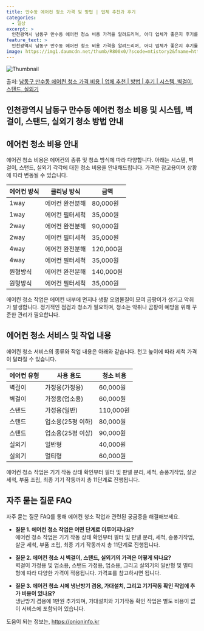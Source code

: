 ```yaml
---
title: 만수동 에어컨 청소 가격 및 방법 | 업체 추천과 후기
categories:
  - 일상
excerpt: >
  인천광역시 남동구 만수동 에어컨 청소 비용 가격을 알려드리며, 어디 업체가 좋은지 후기를 통해 알아보겠습니다. 현재 글에서는 시스템, 벽걸이, 스탠드, 실외기 각각에 대해 청소 비용이 나와 있으니 참고하시면 되겠습니다. 에어컨 분해 청소 방법 보기 👈 클릭셀프 에어컨 청소 방법 보기👈 클릭남동구 만수동 에어컨 청소 비용시스템에어컨 방식클리닝방식금액1way 방식에어컨 완전분해80,000원1way 방식에어컨 필터세척35,000원2way 방식에어컨 완전분해90,000원2way 방식에어컨 필터세척35,000원4way 방식에어컨 완전분해120,000원4way 방식에어컨 필터세척35,000원원형방식에어컨 완전분해140,000원원형방식에어컨 필터세척35,000원에어컨 청소 견적 샘플 보기 👈 클릭에어컨 냄새의 원인에..
feature_text: >
  인천광역시 남동구 만수동 에어컨 청소 비용 가격을 알려드리며, 어디 업체가 좋은지 후기를 통해 알아보겠습니다. 현재 글에서는 시스템, 벽걸이, 스탠드, 실외기 각각에 대해 청소 비용이 나와 있으니 참고하시면 되겠습니다. 에어컨 분해 청소 방법 보기 👈 클릭셀프 에어컨 청소 방법 보기👈 클릭남동구 만수동 에어컨 청소 비용시스템에어컨 방식클리닝방식금액1way 방식에어컨 완전분해80,000원1way 방식에어컨 필터세척35,000원2way 방식에어컨 완전분해90,000원2way 방식에어컨 필터세척35,000원4way 방식에어컨 완전분해120,000원4way 방식에어컨 필터세척35,000원원형방식에어컨 완전분해140,000원원형방식에어컨 필터세척35,000원에어컨 청소 견적 샘플 보기 👈 클릭에어컨 냄새의 원인에..
image: https://img1.daumcdn.net/thumb/R800x0/?scode=mtistory2&fname=https%3A%2F%2Fblog.kakaocdn.net%2Fdn%2Fcd2A1v%2FbtsHvvyfxbI%2FZ6uYVBWC5RKOWuOwBVZ5JK%2Fimg.webp
---
```


![Thumbnail](https://img1.daumcdn.net/thumb/R800x0/?scode=mtistory2&fname=https%3A%2F%2Fblog.kakaocdn.net%2Fdn%2Fcd2A1v%2FbtsHvvyfxbI%2FZ6uYVBWC5RKOWuOwBVZ5JK%2Fimg.webp)

<p>출처: <a href="https://onioninfo.kr/entry/%EB%82%A8%EB%8F%99%EA%B5%AC-%EB%A7%8C%EC%88%98%EB%8F%99-%EC%97%90%EC%96%B4%EC%BB%A8-%EC%B2%AD%EC%86%8C-%EA%B0%80%EA%B2%A9-%EB%B9%84%EC%9A%A9-%EC%97%85%EC%B2%B4-%EC%B6%94%EC%B2%9C-%EB%B0%A9%EB%B2%95-%ED%9B%84%EA%B8%B0-%EC%8B%9C%EC%8A%A4%ED%85%9C-%EB%B2%BD%EA%B1%B8%EC%9D%B4-%EC%8A%A4%ED%83%A0%EB%93%9C-%EC%8B%A4%EC%99%B8%EA%B8%B0" rel="dofollow">남동구 만수동 에어컨 청소 가격 비용 | 업체 추천 | 방법 | 후기 | 시스템, 벽걸이, 스탠드, 실외기</a> </p>

## 인천광역시 남동구 만수동 에어컨 청소 비용 및 시스템, 벽걸이, 스탠드, 실외기 청소 방법 안내

## 에어컨 청소 비용 안내

에어컨 청소 비용은 에어컨의 종류 및 청소 방식에 따라 다양합니다. 아래는 시스템, 벽걸이, 스탠드, 실외기 각각에 대한 청소 비용을
안내해드립니다. 가격은 참고용이며 상황에 따라 변동될 수 있습니다.

**에어컨 방식** | **클리닝 방식** | **금액**  
---|---|---  
1way | 에어컨 완전분해 | 80,000원  
1way | 에어컨 필터세척 | 35,000원  
2way | 에어컨 완전분해 | 90,000원  
2way | 에어컨 필터세척 | 35,000원  
4way | 에어컨 완전분해 | 120,000원  
4way | 에어컨 필터세척 | 35,000원  
원형방식 | 에어컨 완전분해 | 140,000원  
원형방식 | 에어컨 필터세척 | 35,000원  
  
에어컨 청소 작업은 에어컨 내부에 먼지나 생활 오염물질이 모여 곰팡이가 생기고 악취가 발생합니다. 정기적인 점검과 청소가 필요하며, 청소는
악취나 곰팡이 예방을 위해 꾸준한 관리가 필요합니다.

## 에어컨 청소 서비스 및 작업 내용

에어컨 청소 서비스의 종류와 작업 내용은 아래와 같습니다. 천고 높이에 따라 세척 가격이 달라질 수 있습니다.

**에어컨 유형** | **사용 용도** | **청소 비용**  
---|---|---  
벽걸이 | 가정용(가정용) | 60,000원  
벽걸이 | 가정용(업소용) | 60,000원  
스탠드 | 가정용(일반) | 110,000원  
스탠드 | 업소용(25평 이하) | 80,000원  
스탠드 | 업소용(25평 이상) | 90,000원  
실외기 | 일반형 | 40,000원  
실외기 | 멀티형 | 60,000원  
  
에어컨 청소 작업은 기기 작동 상태 확인부터 필터 및 판넬 분리, 세척, 송풍기작업, 살균 세척, 부품 조립, 최종 기기 작동까지 총
11단계로 진행됩니다.

## 자주 묻는 질문 FAQ

자주 묻는 질문 FAQ를 통해 에어컨 청소 작업과 관련된 궁금증을 해결해보세요.

  * **질문 1. 에어컨 청소 작업은 어떤 단계로 이루어지나요?**  
에어컨 청소 작업은 기기 작동 상태 확인부터 필터 및 판넬 분리, 세척, 송풍기작업, 살균 세척, 부품 조립, 최종 기기 작동까지 총
11단계로 진행됩니다.

  * **질문 2. 에어컨 청소 시 벽걸이, 스탠드, 실외기의 가격은 어떻게 되나요?**  
벽걸이 가정용 및 업소용, 스탠드 가정용, 업소용, 그리고 실외기의 일반형 및 멀티형에 따라 다양한 가격이 적용됩니다. 가격표를 참고하시면
됩니다.

  * **질문 3. 에어컨 청소 시에 냉난방기 겸용, 가대설치, 그리고 기기작동 확인 작업에 추가 비용이 있나요?**  
냉난방기 겸용에 1만원 추가되며, 가대설치와 기기작동 확인 작업은 별도 비용이 없이 서비스에 포함되어 있습니다.



 

도움이 되는 정보는, <a href="https://onioninfo.kr" rel="dofollow">https://onioninfo.kr</a>


